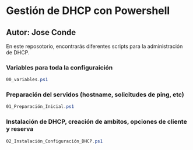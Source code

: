 # Gestión de DHCP con Powershell
## Autor: Jose Conde 

En este reposotorio, encontrarás diferentes scripts para la administración de DHCP. 
### Variables para toda la configuraición
```powershell 
00_variables.ps1
```

### Preparación del servidos (hostname, solicitudes de ping, etc)
```powershell 
01_Preparación_Inicial.ps1
```

### Instalación de DHCP, creación de ambitos, opciones de cliente y reserva 
```powershell 
02_Instalación_Configuración_DHCP.ps1
```
